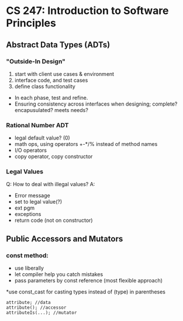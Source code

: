 # CS 247: Introduction to Software Principles

## Abstract Data Types (ADTs)

### "Outside-In Design"
  1) start with client use cases & environment
  2) interface code, and test cases
  3) define class functionality

  - In each phase, test and refine.
  - Ensuring consistency across interfaces when designing; complete? encapusulated? meets needs?

### Rational Number ADT
  - legal default value? (0)
  - math ops, using operators +-*/% instead of method names
  - I/O operators
  - copy operator, copy constructor

### Legal Values
Q: How to deal with illegal values?
A:  
  - Error message
  - set to legal value(?)
  - ext pgm
  - exceptions
  - return code (not on constructor)
  
## Public Accessors and Mutators

### const method:
  - use liberally
  - let compiler help you catch mistakes
  - pass parameters by const reference (most flexible approach)

*use const_cast for casting types instead of (type) in parentheses
  
```
attribute; //data
attribute(); //accessor
attributeIs(...); //mutator
```
